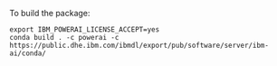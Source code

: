 To build the package:
```shell
export IBM_POWERAI_LICENSE_ACCEPT=yes
conda build . -c powerai -c https://public.dhe.ibm.com/ibmdl/export/pub/software/server/ibm-ai/conda/
```
